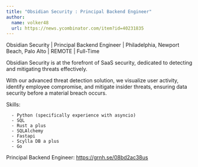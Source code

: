```yaml
---
title: "Obsidian Security : Principal Backend Engineer"
author:
  name: volker48
  url: https://news.ycombinator.com/item?id=40231835
---
```

Obsidian Security | Principal Backend Engineer | Philadelphia, Newport Beach, Palo Alto  | REMOTE | Full-Time

Obsidian Security is at the forefront of SaaS security, dedicated to detecting and mitigating threats effectively.

With our advanced threat detection solution, we visualize user activity, identify employee compromise, and mitigate insider threats, ensuring data security before a material breach occurs.

Skills:

<pre><code>  - Python (specifically experience with asyncio)
  - SQL
  - Rust a plus 
  - SQLAlchemy 
  - Fastapi 
  - Scylla DB a plus 
  - Go
</code></pre>
Principal Backend Engineer: <a href="https:&#x2F;&#x2F;grnh.se&#x2F;08bd2ac38us" rel="nofollow">https:&#x2F;&#x2F;grnh.se&#x2F;08bd2ac38us</a>
